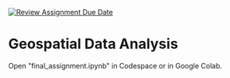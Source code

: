 [![Review Assignment Due Date](https://classroom.github.com/assets/deadline-readme-button-24ddc0f5d75046c5622901739e7c5dd533143b0c8e959d652212380cedb1ea36.svg)](https://classroom.github.com/a/rGTrJwJq)
#     Geospatial Data Analysis

Open "final_assignment.ipynb" in Codespace or in Google Colab.

